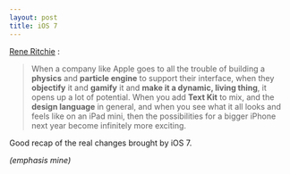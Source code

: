 ```yaml
---
layout: post
title: iOS 7
---
```


[Rene Ritchie](http://www.imore.com/wheres-bigger-iphone) :

> When a company like Apple goes to all the trouble of building a **physics** and **particle engine** to support their interface, when they **objectify** it and **gamify** it and **make it a dynamic, living thing**, it opens up a lot of potential. When you add **Text Kit** to mix, and the **design language** in general, and when you see what it all looks and feels like on an iPad mini, then the possibilities for a bigger iPhone next year become infinitely more exciting.

Good recap of the real changes brought by iOS 7.

_(emphasis mine)_

